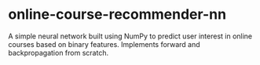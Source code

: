 # online-course-recommender-nn
A simple neural network built using NumPy to predict user interest in online courses based on binary features. Implements forward and backpropagation from scratch.
